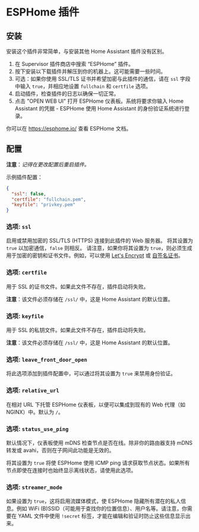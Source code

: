# ESPHome 插件
## 安装

安装这个插件非常简单，与安装其他 Home Assistant 插件没有区别。

1. 在 Supervisor 插件商店中搜索 “ESPHome” 插件。
2. 按下安装以下载插件并解压到你的机器上。这可能需要一些时间。
3. 可选：如果你使用 SSL/TLS 证书并希望加密与此插件的通信，请在 `ssl` 字段中输入 `true`，并相应地设置 `fullchain` 和 `certfile` 选项。
4. 启动插件，检查插件的日志以确保一切正常。
5. 点击 "OPEN WEB UI" 打开 ESPHome 仪表板。系统将要求你输入 Home Assistant 的凭据 - ESPHome 使用 Home Assistant 的身份验证系统进行登录。

你可以在 https://esphome.io/ 查看 ESPHome 文档。

## 配置

**注意**：_记得在更改配置后重启插件。_

示例插件配置：

```json
{
  "ssl": false,
  "certfile": "fullchain.pem",
  "keyfile": "privkey.pem"
}
```

### 选项: `ssl`

启用或禁用加密的 SSL/TLS (HTTPS) 连接到此插件的 Web 服务器。
将其设置为 `true` 以加密通信，`false` 则相反。
请注意，如果你将其设置为 `true`，则必须生成用于加密的密钥和证书文件。例如，可以使用 [Let's Encrypt](https://www.home-assistant.io/addons/lets_encrypt/) 或 [自签名证书](https://www.home-assistant.io/docs/ecosystem/certificates/tls_self_signed_certificate/)。

### 选项: `certfile`

用于 SSL 的证书文件。如果此文件不存在，插件启动将失败。

**注意**：该文件必须存储在 `/ssl/` 中，这是 Home Assistant 的默认位置。

### 选项: `keyfile`

用于 SSL 的私钥文件。如果此文件不存在，插件启动将失败。

**注意**：该文件必须存储在 `/ssl/` 中，这是 Home Assistant 的默认位置。

### 选项: `leave_front_door_open`

将此选项添加到插件配置中，可以通过将其设置为 `true` 来禁用身份验证。

### 选项: `relative_url`

在相对 URL 下托管 ESPHome 仪表板，以便可以集成到现有的 Web 代理（如 NGINX）中。默认为 `/`。

### 选项: `status_use_ping`

默认情况下，仪表板使用 mDNS 检查节点是否在线。除非你的路由器支持 mDNS 转发或 avahi，否则在子网间此功能是无效的。

将其设置为 `true` 将使 ESPHome 使用 ICMP ping 请求获取节点状态。如果所有节点即使在连接时也始终显示离线状态，请使用此选项。

### 选项: `streamer_mode`

如果设置为 `true`，这将启用流媒体模式，使 ESPHome 隐藏所有潜在的私人信息。例如 WiFi (B)SSID（可能用于查找你的位置信息）、用户名等。请注意，你需要在 YAML 文件中使用 `!secret` 标签，才能在编辑和验证时防止这些信息显示出来。